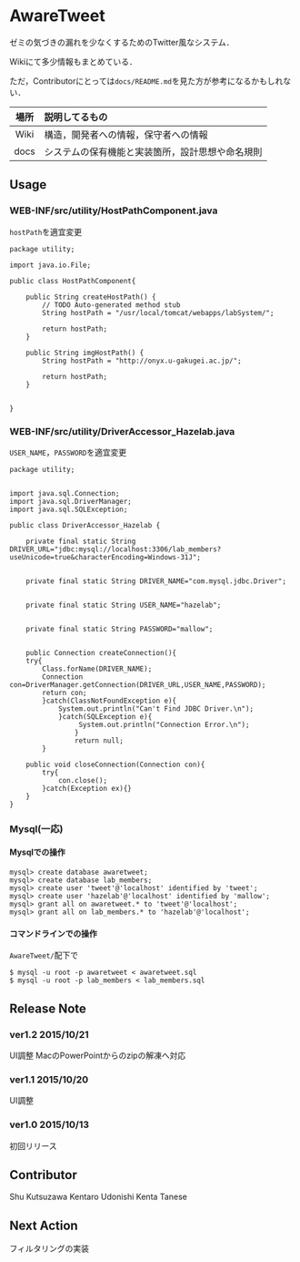 AwareTweet
===============

ゼミの気づきの漏れを少なくするためのTwitter風なシステム．

Wikiにて多少情報もまとめている．

ただ，Contributorにとっては`docs/README.md`を見た方が参考になるかもしれない．

|場所|説明してるもの|
|:---:|:---|
|Wiki|構造，開発者への情報，保守者への情報|
|docs|システムの保有機能と実装箇所，設計思想や命名規則|

## Usage
### WEB-INF/src/utility/HostPathComponent.java
`hostPath`を適宜変更

```
package utility;

import java.io.File;

public class HostPathComponent{

	public String createHostPath() {
		// TODO Auto-generated method stub
		String hostPath = "/usr/local/tomcat/webapps/labSystem/";

		return hostPath;
	}

	public String imgHostPath() {
		String hostPath = "http://onyx.u-gakugei.ac.jp/";

		return hostPath;
	}


}
```

### WEB-INF/src/utility/DriverAccessor_Hazelab.java
`USER_NAME`，`PASSWORD`を適宜変更

```
package utility;


import java.sql.Connection;
import java.sql.DriverManager;
import java.sql.SQLException;

public class DriverAccessor_Hazelab {

	private final static String DRIVER_URL="jdbc:mysql://localhost:3306/lab_members?useUnicode=true&characterEncoding=Windows-31J";


	private final static String DRIVER_NAME="com.mysql.jdbc.Driver";


	private final static String USER_NAME="hazelab";


	private final static String PASSWORD="mallow";


	public Connection createConnection(){
	try{
		Class.forName(DRIVER_NAME);
		Connection con=DriverManager.getConnection(DRIVER_URL,USER_NAME,PASSWORD);
		return con;
		}catch(ClassNotFoundException e){
			System.out.println("Can't Find JDBC Driver.\n");
			}catch(SQLException e){
				 System.out.println("Connection Error.\n");
				}
				return null;
		}

	public void closeConnection(Connection con){
		try{
			con.close();
		}catch(Exception ex){}
	}
}
```

### Mysql(一応)
#### Mysqlでの操作

```
mysql> create database awaretweet;
mysql> create database lab_members;
mysql> create user 'tweet'@'localhost' identified by 'tweet';
mysql> create user 'hazelab'@'localhost' identified by 'mallow';
mysql> grant all on awaretweet.* to 'tweet'@'localhost';
mysql> grant all on lab_members.* to 'hazelab'@'localhost';
```

#### コマンドラインでの操作
`AwareTweet/`配下で

```
$ mysql -u root -p awaretweet < awaretweet.sql
$ mysql -u root -p lab_members < lab_members.sql
```


## Release Note

### ver1.2 2015/10/21
UI調整
MacのPowerPointからのzipの解凍へ対応

### ver1.1 2015/10/20
UI調整

### ver1.0 2015/10/13
初回リリース

## Contributor
Shu Kutsuzawa
Kentaro Udonishi
Kenta Tanese

## Next Action
フィルタリングの実装
